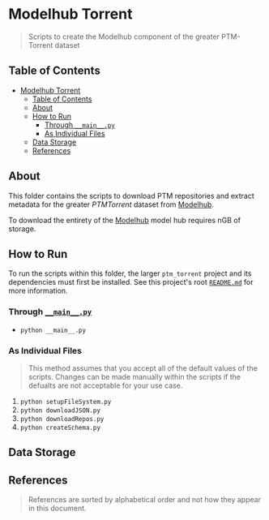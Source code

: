 # Modelhub Torrent

> Scripts to create the Modelhub component of the greater PTM-Torrent dataset

## Table of Contents

- [Modelhub Torrent](#modelhub-torrent)
  - [Table of Contents](#table-of-contents)
  - [About](#about)
  - [How to Run](#how-to-run)
    - [Through `__main__.py`](#through-__main__py)
    - [As Individual Files](#as-individual-files)
  - [Data Storage](#data-storage)
  - [References](#references)

## About

This folder contains the scripts to download PTM repositories and extract
metadata for the greater *PTMTorrent* dataset from
[Modelhub](https://modelhub.ai).

To download the entirety of the [Modelhub](https://modelhub.ai) model hub
requires nGB of storage.

## How to Run

To run the scripts within this folder, the larger `ptm_torrent` project and its
dependencies must first be installed. See this project's root
[`README.md`](../../README.md) for more information.

### Through [`__main__.py`](__main__.py)

- `python __main__.py`

### As Individual Files

> This method assumes that you accept all of the default values of the scripts.
> Changes can be made manually within the scripts if the defualts are not
> acceptable for your use case.

1. `python setupFileSystem.py`
1. `python downloadJSON.py`
1. `python downloadRepos.py`
1. `python createSchema.py`

## Data Storage

## References

> References are sorted by alphabetical order and not how they appear in this
> document.
